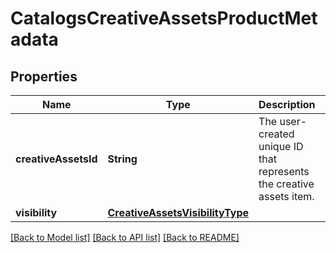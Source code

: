 # CatalogsCreativeAssetsProductMetadata

## Properties
Name | Type | Description | Notes
------------ | ------------- | ------------- | -------------
**creativeAssetsId** | **String** | The user-created unique ID that represents the creative assets item. | 
**visibility** | [**CreativeAssetsVisibilityType**](CreativeAssetsVisibilityType.md) |  | 

[[Back to Model list]](../README.md#documentation-for-models) [[Back to API list]](../README.md#documentation-for-api-endpoints) [[Back to README]](../README.md)


